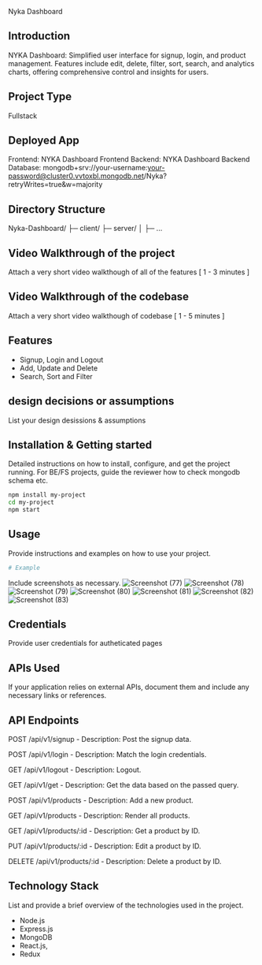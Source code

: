 
Nyka Dashboard
## Introduction
NYKA Dashboard: Simplified user interface for signup, login, and product management. Features include edit, delete, filter, sort, search, and analytics charts, offering comprehensive control and insights for users.

## Project Type
Fullstack

## Deployed App
Frontend: NYKA Dashboard Frontend
Backend: NYKA Dashboard Backend
Database: mongodb+srv://your-username:your-password@cluster0.vvtoxbl.mongodb.net/Nyka?retryWrites=true&w=majority

## Directory Structure
Nyka-Dashboard/
├─ client/
├─ server/
│  ├─ ...

## Video Walkthrough of the project
Attach a very short video walkthough of all of the features [ 1 - 3 minutes ]

## Video Walkthrough of the codebase
Attach a very short video walkthough of codebase [ 1 - 5 minutes ]

## Features
- Signup, Login and Logout
- Add, Update and Delete
- Search, Sort and Filter

## design decisions or assumptions
List your design desissions & assumptions

## Installation & Getting started
Detailed instructions on how to install, configure, and get the project running. For BE/FS projects, guide the reviewer how to check mongodb schema etc.

```bash
npm install my-project
cd my-project
npm start
```

## Usage
Provide instructions and examples on how to use your project.

```bash
# Example
```

Include screenshots as necessary.
![Screenshot (77)](https://github.com/raobaba/Nyka-Dashboard/assets/99542983/a3308c84-2cbc-4622-8fe1-bb1ba046f422)
![Screenshot (78)](https://github.com/raobaba/Nyka-Dashboard/assets/99542983/11717f04-160a-444f-8db0-d4cc8533495e)
![Screenshot (79)](https://github.com/raobaba/Nyka-Dashboard/assets/99542983/0257df51-3731-4922-bccc-13a2eefd99f2)
![Screenshot (80)](https://github.com/raobaba/Nyka-Dashboard/assets/99542983/8bfb0664-2f1f-44b5-a426-e8c6f2d3a22e)
![Screenshot (81)](https://github.com/raobaba/Nyka-Dashboard/assets/99542983/496035ad-8642-4173-81e7-1c0cbadf110c)
![Screenshot (82)](https://github.com/raobaba/Nyka-Dashboard/assets/99542983/39600772-77f9-45e5-a3c8-3aa11ec84e73)
![Screenshot (83)](https://github.com/raobaba/Nyka-Dashboard/assets/99542983/4c5786fd-ed06-4de3-80dd-bab4b61058a1)
## Credentials
Provide user credentials for autheticated pages

## APIs Used
If your application relies on external APIs, document them and include any necessary links or references.

## API Endpoints
POST /api/v1/signup - Description: Post the signup data.

POST /api/v1/login - Description: Match the login credentials.

GET /api/v1/logout - Description: Logout.

GET /api/v1/get - Description: Get the data based on the passed query.

POST /api/v1/products - Description: Add a new product.

GET /api/v1/products - Description: Render all products.

GET /api/v1/products/:id - Description: Get a product by ID.

PUT /api/v1/products/:id - Description: Edit a product by ID.

DELETE /api/v1/products/:id - Description: Delete a product by ID.



## Technology Stack
List and provide a brief overview of the technologies used in the project.

- Node.js
- Express.js
- MongoDB
- React.js,
- Redux
